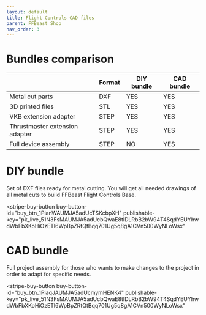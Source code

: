 ```yaml
---
layout: default
title: Flight Controls CAD files
parent: FFBeast Shop
nav_order: 3
---
```


# Bundles comparison

|                                | Format | DIY bundle    | CAD bundle  | 
|--------------------------------|--------|---------------|-------------|
| Metal cut parts                | DXF    | YES           | YES         | 
| 3D printed files               | STL    | YES           | YES         | 
| VKB extension adapter          | STEP   | YES           | YES         | 
| Thrustmaster extension adapter | STEP   | YES           | YES         | 
| Full device assembly           | STEP   | NO            | YES         | 


# DIY bundle

Set of DXF files ready for metal cutting. You will get all needed drawings of all metal cuts to build FFBeast Flight Controls Base.

<script async
  src="https://js.stripe.com/v3/buy-button.js">
</script>

<stripe-buy-button
buy-button-id="buy_btn_1PianWAUMJA5adUcTSKcbpXH"
publishable-key="pk_live_51N3FsMAUMJA5adUcbQwaE8tIDLRbB2bW94T4SqdYEUYhwdWbFbXKoHiOzETl6WpBpZRtQtBqq701Ug5q8gA1CVn500WyNLoWsx"
>
</stripe-buy-button>

# CAD bundle

Full project assembly for those who wants to make changes to the project in order to adapt for specific needs.

<script async
  src="https://js.stripe.com/v3/buy-button.js">
</script>

<stripe-buy-button
buy-button-id="buy_btn_1PiaqJAUMJA5adUcmymHENK4"
publishable-key="pk_live_51N3FsMAUMJA5adUcbQwaE8tIDLRbB2bW94T4SqdYEUYhwdWbFbXKoHiOzETl6WpBpZRtQtBqq701Ug5q8gA1CVn500WyNLoWsx"
>
</stripe-buy-button>